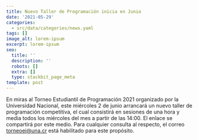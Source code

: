 ```yaml
---
title: Nuevo Taller de Programación inicia en Junio
date: '2021-05-29'
categories:
  - src/data/categories/news.yaml
tags: []
image_alt: lorem-ipsum
excerpt: lorem-ipsum
seo:
  title: ''
  description: ''
  robots: []
  extra: []
  type: stackbit_page_meta
template: post
---
```

En miras al Torneo Estudiantil de Programación 2021 organizado por la Universidad Nacional, este miércoles 2 de junio arrancará un nuevo taller de programación competitiva, el cual consistirá en sesiones de una hora y media todos los miércoles del mes a partir de las 14:00. El enlace se compartirá por este medio. Para cualquier consulta al respecto, el correo torneoei@una.cr está habilitado para este propósito.
